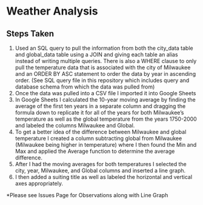 # Weather Analysis

## Steps Taken
1. Used an SQL query to pull the information from both the city_data table and global_data table using a JOIN and giving each table an alias instead of writing multiple queries. There is also a WHERE clause to only pull the temperature data that is associated with the city of Milwaukee and an ORDER BY ASC statement to order the data by year in ascending order. (See SQL query file in this repository which includes query and database schema from which the data was pulled from)
3. Once the data was pulled into a CSV file I imported it into Google Sheets
4. In Google Sheets I calculated the 10-year moving average by finding the average of the first ten years in a separate column and dragging the formula down to replicate it for all of the years for both Milwaukee’s temperature as well as the global temperature from the years 1750-2000 and labeled the columns Milwaukee and Global.
5. To get a better idea of the difference between Milwaukee and global temperature I created a column subtracting global from Milwaukee (Milwaukee being higher in temperature) where I then found the Min and Max and applied the Average function to determine the average difference.
6. After I had the moving averages for both temperatures I selected the city, year, Milwaukee, and Global columns and inserted a line graph.
7. I then added a suiting title as well as labeled the horizontal and vertical axes appropriately.

*Please see Issues Page for Observations along with Line Graph
